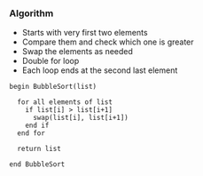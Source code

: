 ### Algorithm
- Starts with very first two elements
- Compare them and check which one is greater
- Swap the elements as needed
- Double for loop
- Each loop ends at the second last element

```
begin BubbleSort(list)

  for all elements of list
    if list[i] > list[i+1]
      swap(list[i], list[i+1])
    end if
  end for

  return list

end BubbleSort
```